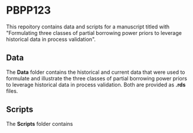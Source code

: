 # PBPP123
This repoitory contains data and scripts for a manuscript titled with "Formulating three classes of partial borrowing power priors to leverage historical data in process validation".

## Data
The **Data** folder contains the historical and current data that were used to formulate and illustrate the three classes of partial borrowing power priors to leverage historical data in process validation. Both are provided as **.rds** files. 

## Scripts
The **Scripts** folder contains 

